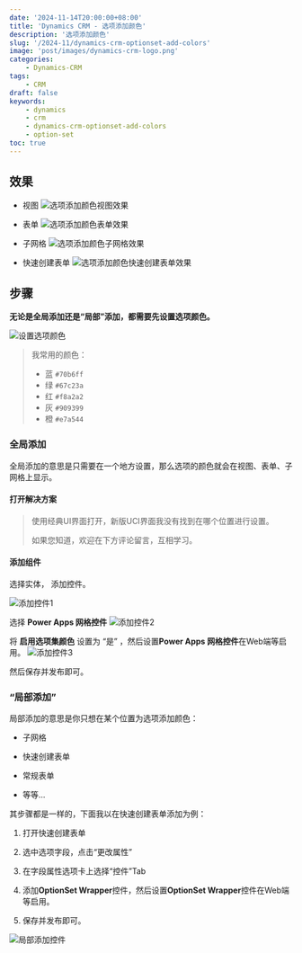 ```yaml
---
date: '2024-11-14T20:00:00+08:00'
title: 'Dynamics CRM - 选项添加颜色'
description: '选项添加颜色'
slug: '/2024-11/dynamics-crm-optionset-add-colors'
image: 'post/images/dynamics-crm-logo.png'
categories:
    - Dynamics-CRM
tags:
    - CRM
draft: false
keywords:
    - dynamics
    - crm
    - dynamics-crm-optionset-add-colors
    - option-set
toc: true
---
```


## 效果

- 视图
![选项添加颜色视图效果](post/images/SnipastePro_2024_11_15_12_59_25.png)

- 表单
![选项添加颜色表单效果](post/images/SnipastePro_2024_11_15_13_02_05.png)

- 子网格
![选项添加颜色子网格效果](post/images/SnipastePro_2024_11_15_13_01_31.png)

- 快速创建表单
![选项添加颜色快速创建表单效果](post/images/SnipastePro_2024_11_15_13_03_44.png)

## 步骤

**无论是全局添加还是“局部”添加，都需要先设置选项颜色。**

![设置选项颜色](post/images/SnipastePro_2024_11_15_12_28_49.png)

> 我常用的颜色：
>
> - 蓝 `#70b6ff`
> - 绿 `#67c23a`
> - 红 `#f8a2a2`
> - 灰 `#909399`
> - 橙 `#e7a544`

### 全局添加

全局添加的意思是只需要在一个地方设置，那么选项的颜色就会在视图、表单、子网格上显示。

#### 打开解决方案

> 使用经典UI界面打开，新版UCI界面我没有找到在哪个位置进行设置。
>
> 如果您知道，欢迎在下方评论留言，互相学习。

#### 添加组件

选择实体， 添加控件。

![添加控件1](post/images/SnipastePro_2024_11_15_12_35_30.png)

选择 **Power Apps 网格控件**
![添加控件2](post/images/SnipastePro_2024_11_15_12_36_42.png)

将 **启用选项集颜色** 设置为 “是” ，然后设置**Power Apps 网格控件**在Web端等启用。
![添加控件3](post/images/SnipastePro_2024_11_15_12_38_09.png)

然后保存并发布即可。

### “局部添加”

局部添加的意思是你只想在某个位置为选项添加颜色：

- 子网格

- 快速创建表单

- 常规表单

- 等等...

其步骤都是一样的，下面我以在快速创建表单添加为例：

1. 打开快速创建表单

2. 选中选项字段，点击“更改属性”

3. 在字段属性选项卡上选择“控件”Tab

4. 添加**OptionSet Wrapper**控件，然后设置**OptionSet Wrapper**控件在Web端等启用。

5. 保存并发布即可。

![局部添加控件](post/images/SnipastePro_2024_11_15_12_51_49.png)
